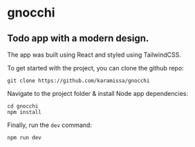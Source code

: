 # gnocchi

## Todo app with a modern design.

The app was built using React and styled using TailwindCSS.

To get started with the project, you can clone the github repo:

    git clone https://github.com/karamissa/gnocchi

Navigate to the project folder & install Node app dependencies:

    cd gnocchi
    npm install
    
Finally, run the `dev` command:

    npm run dev
